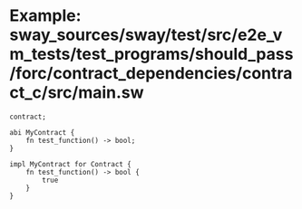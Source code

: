 # Example: sway_sources/sway/test/src/e2e_vm_tests/test_programs/should_pass/forc/contract_dependencies/contract_c/src/main.sw

```sway
contract;

abi MyContract {
    fn test_function() -> bool;
}

impl MyContract for Contract {
    fn test_function() -> bool {
        true
    }
}

```
